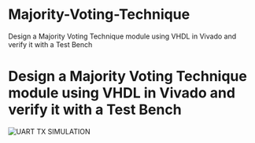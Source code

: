 # Majority-Voting-Technique
Design a Majority Voting Technique module using VHDL in Vivado and verify it with a Test Bench


# Design a Majority Voting Technique module using VHDL in Vivado and verify it with a Test Bench

![UART TX SIMULATION](images_of_simulations/1_Test.png)
